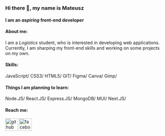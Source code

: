 ### Hi there 👋, my name is Mateusz
#### I am an *aspiring* front-end developer

#### About me:

I am a *Logistics* student, who is interested in developing web applications. Currently, I am sharping my front-end skills and working on some projects on my own.

#### Skills: 
JavaScript/
CSS3/
HTML5/
GIT/
Figma/
Canva/
Gimp/

#### Things I am planning to learn:
Node.JS/
React.JS/
Express.JS/
MongoDB/
MUI/
Next.JS/


#### Reach me:

[<img src='https://cdn.jsdelivr.net/npm/simple-icons@3.0.1/icons/github.svg' alt='github' height='40'>](https://github.com/mateuszNadolny)  [<img src='https://cdn.jsdelivr.net/npm/simple-icons@3.0.1/icons/facebook.svg' alt='facebook' height='40'>](https://www.facebook.com/mateusz.nadolny.393/)  

